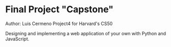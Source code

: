 # Final Project  "Capstone"
Author: Luis Cermeno Project4 for Harvard's CS50

Designing and implementing a web application of your own with Python and JavaScript.